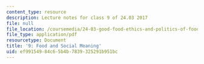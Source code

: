```yaml
---
content_type: resource
description: Lecture notes for class 9 of 24.03 2017
file: null
file_location: /coursemedia/24-03-good-food-ethics-and-politics-of-food-spring-2017/ef99154984c65b4b7839325291b951bc_MIT24_03S17_lec09.pdf
file_type: application/pdf
resourcetype: Document
title: '9: Food and Social Meaning'
uid: ef991549-84c6-5b4b-7839-325291b951bc
---
```

